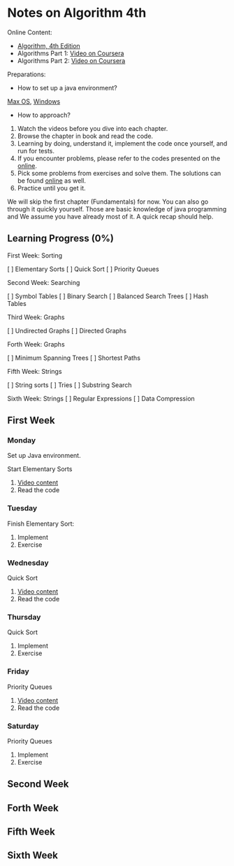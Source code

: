# Notes on Algorithm 4th

Online Content:
- [Algorithm, 4th Edition](https://algs4.cs.princeton.edu/home/)
- Algorithms Part 1: [Video on Coursera](https://www.coursera.org/learn/algorithms-part1)
- Algorithms Part 2: [Video on Coursera](https://www.coursera.org/learn/algorithms-part2)

Preparations:

- How to set up a java environment?

[Max OS](https://lift.cs.princeton.edu/java/mac/), [Windows](https://lift.cs.princeton.edu/java/windows/)

- How to approach?

1. Watch the videos before you dive into each chapter.
2. Browse the chapter in book and read the code.
3. Learning by doing, understand it, implement the code once yourself, and run for tests.
4. If you encounter problems, please refer to the codes presented on the [online](https://algs4.cs.princeton.edu/code/).
5. Pick some problems from exercises and solve them. The solutions can be found [online](https://algs4.cs.princeton.edu/code/) as well.
6. Practice until you get it.

We will skip the first chapter (Fundamentals) for now. You can also go through it quickly yourself. 
Those are basic knowledge of java programming and We assume you have already most of it. A quick recap should help.

## Learning Progress (0%)

First Week: Sorting

[ ] Elementary Sorts
[ ] Quick Sort
[ ] Priority Queues

Second Week: Searching

[ ] Symbol Tables 
[ ] Binary Search
[ ] Balanced Search Trees
[ ] Hash Tables

Third Week: Graphs

[ ] Undirected Graphs
[ ] Directed Graphs

Forth Week: Graphs

[ ] Minimum Spanning Trees
[ ] Shortest Paths

Fifth Week: Strings

[ ] String sorts
[ ] Tries
[ ] Substring Search

Sixth Week: Strings
[ ] Regular Expressions
[ ] Data Compression

## First Week

### Monday 

Set up Java environment.

Start Elementary Sorts
1. [Video content](https://www.coursera.org/learn/algorithms-part1/lecture/JHpgy/sorting-introduction)
2. Read the code

### Tuesday

Finish Elementary Sort: 
1. Implement
2. Exercise

### Wednesday

Quick Sort

1. [Video content](https://www.coursera.org/lecture/algorithms-part1/quicksort-vjvnC)
2. Read the code

### Thursday

Quick Sort

1. Implement
2. Exercise

### Friday

Priority Queues

1. [Video content](https://www.coursera.org/lecture/algorithms-part1/binary-heaps-Uzwy6)
2. Read the code

### Saturday

Priority Queues

1. Implement
2. Exercise

## Second Week
## Forth Week
## Fifth Week
## Sixth Week
